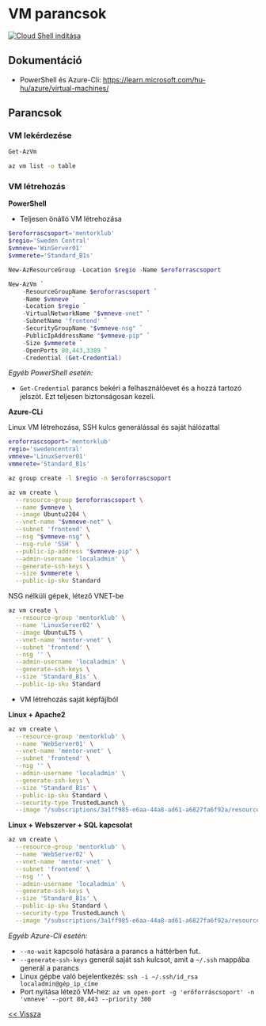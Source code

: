 # VM parancsok

[![Cloud Shell indítása](https://learn.microsoft.com/azure/cloud-shell/media/embed-cloud-shell/launch-cloud-shell-1.png)](https://shell.azure.com)
## Dokumentáció

- PowerShell és Azure-Cli: https://learn.microsoft.com/hu-hu/azure/virtual-machines/

## Parancsok

### VM lekérdezése

```powershell
Get-AzVm
```

```bash
az vm list -o table
```

### VM létrehozás

**PowerShell**

- Teljesen önálló VM létrehozása

```powershell
$eroforrascsoport='mentorklub'
$regio='Sweden Central'
$vmneve='WinServer01'
$vmmerete='Standard_B1s'
```

```powershell
New-AzResourceGroup -Location $regio -Name $eroforrascsoport
```

```powershell
New-AzVm `
    -ResourceGroupName $eroforrascsoport `
    -Name $vmneve `
    -Location $regio `
    -VirtualNetworkName "$vmneve-vnet" `
    -SubnetName 'frontend' `
    -SecurityGroupName "$vmneve-nsg" `
    -PublicIpAddressName "$vmneve-pip" `
    -Size $vmmerete `
    -OpenPorts 80,443,3389 `
    -Credential (Get-Credential)
```

_Egyéb PowerShell esetén:_
- `Get-Credential` parancs bekéri a felhasználóevet és a hozzá tartozó jelszót. Ezt teljesen biztonságosan kezeli.

**Azure-CLi**

Linux VM létrehozása, SSH kulcs generálással és saját hálózattal

```bash
eroforrascsoport='mentorklub'
regio='swedencentral'
vmneve='LinuxServer01'
vmmerete='Standard_B1s'
```

```bash
az group create -l $regio -n $eroforrascsoport
```


```bash
az vm create \
  --resource-group $eroforrascsoport \
  --name $vmneve \
  --image Ubuntu2204 \
  --vnet-name "$vmneve-net" \
  --subnet 'frontend' \
  --nsg "$vmneve-nsg" \
  --nsg-rule 'SSH' \
  --public-ip-address "$vmneve-pip" \
  --admin-username 'localadmin' \
  --generate-ssh-keys \
  --size $vmmerete \
  --public-ip-sku Standard
```

NSG nélküli gépek, létező VNET-be

```bash
az vm create \
  --resource-group 'mentorklub' \
  --name 'LinuxServer02' \
  --image UbuntuLTS \
  --vnet-name 'mentor-vnet' \
  --subnet 'frontend' \
  --nsg '' \
  --admin-username 'localadmin' \
  --generate-ssh-keys \
  --size 'Standard_B1s' \
  --public-ip-sku Standard
```


- VM létrehozás saját képfájlból

**Linux + Apache2**

```bash
az vm create \
  --resource-group 'mentorklub' \
  --name 'WebServer01' \
  --vnet-name 'mentor-vnet' \
  --subnet 'frontend' \
  --nsg '' \
  --admin-username 'localadmin' \
  --generate-ssh-keys \
  --size 'Standard_B1s' \
  --public-ip-sku Standard \
  --security-type TrustedLaunch \
  --image "/subscriptions/3a1ff985-e6aa-44a8-ad61-a6827fa6f92a/resourceGroups/mentorklub/providers/Microsoft.Compute/galleries/MentorKlub/images/Ubuntu22-Apache2-TestPage/versions/2024.02.25"
```

**Linux + Webszerver + SQL kapcsolat**

```bash
az vm create \
  --resource-group 'mentorklub' \
  --name 'WebServer02' \
  --vnet-name 'mentor-vnet' \
  --subnet 'frontend' \
  --nsg '' \
  --admin-username 'localadmin' \
  --generate-ssh-keys \
  --size 'Standard_B1s' \
  --public-ip-sku Standard \
  --security-type TrustedLaunch \
  --image "/subscriptions/3a1ff985-e6aa-44a8-ad61-a6827fa6f92a/resourceGroups/mentorklub/providers/Microsoft.Compute/galleries/MentorKlub/images/Ubuntu22-WebApp-SQL-Connection/versions/2024.02.25"
```


_Egyéb Azure-Cli esetén:_

- `--no-wait` kapcsoló hatására a parancs a háttérben fut.
- `--generate-ssh-keys` generál saját ssh kulcsot, amit a `~/.ssh` mappába generál a parancs
- Linux gépbe való bejelentkezés: `ssh -i ~/.ssh/id_rsa localadmin@gép_ip_címe`
- Port nyitása létező VM-hez: `az vm open-port -g 'erőforráscsoport' -n 'vmneve' --port 80,443 --priority 300`

[<< Vissza](README.md)

